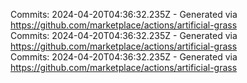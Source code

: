 Commits: 2024-04-20T04:36:32.235Z - Generated via https://github.com/marketplace/actions/artificial-grass
<br>
Commits: 2024-04-20T04:36:32.235Z - Generated via https://github.com/marketplace/actions/artificial-grass
<br>
Commits: 2024-04-20T04:36:32.235Z - Generated via https://github.com/marketplace/actions/artificial-grass
<br>
